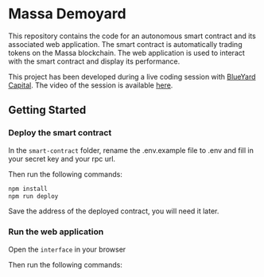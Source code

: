 # Massa Demoyard

This repository contains the code for an autonomous smart contract and its associated web application. The smart contract is automatically trading tokens on the Massa blockchain. The web application is used to interact with the smart contract and display its performance.

This project has been developed during a live coding session with [BlueYard Capital](https://www.youtube.com/@blueyardcapital2782). The video of the session is available [here](https://www.youtube.com/watch?v=gliOv6ICWRg).

## Getting Started

### Deploy the smart contract

In the `smart-contract` folder, rename the .env.example file to .env and fill in your secret key and your rpc url. 

Then run the following commands:
```bash
npm install
npm run deploy
```

Save the address of the deployed contract, you will need it later.

### Run the web application

Open the `interface` in your browser

Then run the following commands:
```bash




